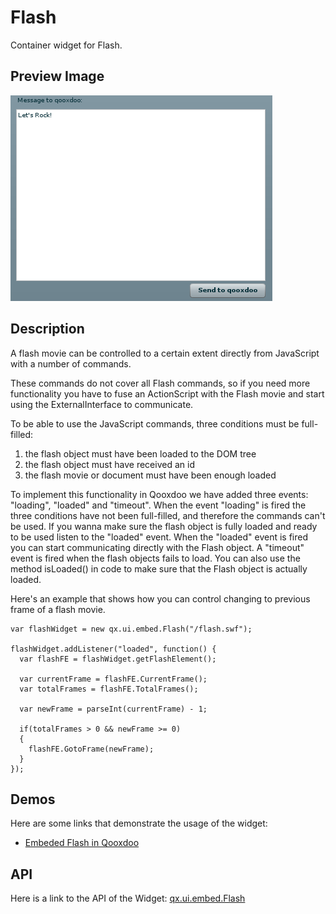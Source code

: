 # Flash

Container widget for Flash.

## Preview Image

![flash.png](flash.png%0A%20%20%20%20%20%20%20%20%20%20%20%20%20%20%20%20%20%20%20%20:width:%20419%20px%0A%20%20%20%20%20%20%20%20%20%20%20%20%20%20%20%20%20%20%20%20:target:%20../../flash.png)

## Description

A flash movie can be controlled to a certain extent directly from
JavaScript with a number of commands.

These commands do not cover all Flash commands, so if you need more
functionality you have to fuse an ActionScript with the Flash movie
and start using the ExternalInterface to communicate.

To be able to use the JavaScript commands, three conditions must be
full-filled:

1.  the flash object must have been loaded to the DOM tree
2.  the flash object must have received an id
3.  the flash movie or document must have been enough loaded

To implement this functionality in Qooxdoo we have added three events:
"loading", "loaded" and "timeout". When the event "loading" is fired
the three conditions have not been full-filled, and therefore the
commands can't be used. If you wanna make sure the flash object is
fully loaded and ready to be used listen to the "loaded" event. When
the "loaded" event is fired you can start communicating directly with
the Flash object. A "timeout" event is fired when the flash objects
fails to load. You can also use the method isLoaded() in code to make
sure that the Flash object is actually loaded.

Here's an example that shows how you can control changing to previous
frame of a flash movie.

```
var flashWidget = new qx.ui.embed.Flash("/flash.swf");

flashWidget.addListener("loaded", function() {
  var flashFE = flashWidget.getFlashElement();

  var currentFrame = flashFE.CurrentFrame();
  var totalFrames = flashFE.TotalFrames();

  var newFrame = parseInt(currentFrame) - 1;

  if(totalFrames > 0 && newFrame >= 0)
  {
    flashFE.GotoFrame(newFrame);
  }
});
```

## Demos

Here are some links that demonstrate the usage of the widget:

-   [Embeded Flash in Qooxdoo](apps://demobrowser/#widget~Flash.html)

## API

Here is a link to the API of the Widget: [qx.ui.embed.Flash](apps://apiviewer/#qx.ui.embed.Flash)
